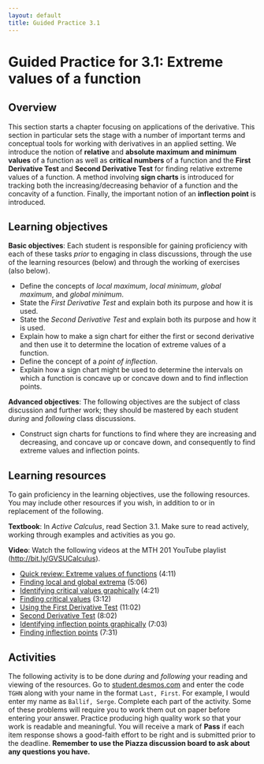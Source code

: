 ```yaml
---
layout: default
title: Guided Practice 3.1
---
```


# Guided Practice for 3.1: Extreme values of a function

## Overview

This section starts a chapter focusing on applications of the derivative. This section in particular sets the stage with a number of important terms and conceptual tools for working with derivatives in an applied setting. We introduce the notion of **relative** and **absolute maximum and minimum values** of a function as well as **critical numbers** of a function and the **First Derivative Test** and **Second Derivative Test** for finding relative extreme values of a function. A method involving **sign charts** is introduced for tracking both the increasing/decreasing behavior of a function and the concavity of a function. Finally, the important notion of an **inflection point** is introduced. 


## Learning objectives

__Basic objectives__: Each student is responsible for gaining proficiency with each of these tasks _prior_ to engaging in class discussions, through the use of the learning resources (below) and through the working of exercises (also below). 

- Define the concepts of *local maximum*, *local minimum*, *global maximum*, and *global minimum*. 
- State the *First Derivative Test* and explain both its purpose and how it is used. 
- State the *Second Derivative Test* and explain both its purpose and how it is used. 
- Explain how to make a sign chart for either the first or second derivative and then use it to determine the location of extreme values of a function. 
- Define the concept of a *point of inflection*. 
- Explain how a sign chart might be used to determine the intervals on which a function is concave up or concave down and to find inflection points. 


__Advanced objectives__: The following objectives are the subject of class discussion and further work; they should be mastered by each student _during_ and _following_ class discussions. 

- Construct sign charts for functions to find where they are increasing and decreasing, and concave up or concave down, and consequently to find extreme values and inflection points. 

## Learning resources 

To gain proficiency in the learning objectives, use the following resources. You may include other resources if you wish, in addition to or in replacement of the following. 

__Textbook__: In _Active Calculus_, read Section 3.1. Make sure to read actively, working through examples and activities as you go. 

__Video__: Watch the following videos at the MTH 201 YouTube playlist (http://bit.ly/GVSUCalculus). 

* [Quick review: Extreme values of functions](http://www.youtube.com/watch?v=Bzj_oXB6yIU&list=PL9bIjQJDwfGuXQHuS5Jkmum_CFILoCZX-&index=55) (4:11)
* [Finding local and global extrema](http://www.youtube.com/watch?v=tvF3Rq0urvI&list=PL9bIjQJDwfGuXQHuS5Jkmum_CFILoCZX-&index=56) (5:06) 
* [Identifying critical values graphically](http://www.youtube.com/watch?v=7RcLQZdB0LM&list=PL9bIjQJDwfGuXQHuS5Jkmum_CFILoCZX-&index=57) (4:21)
* [Finding critical values](http://www.youtube.com/watch?v=x-efl3Br11E&list=PL9bIjQJDwfGuXQHuS5Jkmum_CFILoCZX-&index=58) (3:12) 
* [Using the First Derivative Test](http://www.youtube.com/watch?v=9rg5jpFVSFY&list=PL9bIjQJDwfGuXQHuS5Jkmum_CFILoCZX-&index=59) (11:02)
* [Second Derivative Test](http://www.youtube.com/watch?v=4Z_lhNVXEV4&list=PL9bIjQJDwfGuXQHuS5Jkmum_CFILoCZX-&index=60) (8:02)
* [Identifying inflection points graphically](http://www.youtube.com/watch?v=Tyyo8kILvE0&list=PL9bIjQJDwfGuXQHuS5Jkmum_CFILoCZX-&index=61) (7:03)
* [Finding inflection points](http://www.youtube.com/watch?v=w_O9IKmDZMI&list=PL9bIjQJDwfGuXQHuS5Jkmum_CFILoCZX-&index=62) (7:31)


## Activities

The following activity is to be done _during_ and _following_ your reading and viewing of the resources. Go to [student.desmos.com](https://student.desmos.com/?prepopulateCode=TGHN) and enter the code `TGHN` along with your name in the format `Last, First`. For example, I would enter my name as `Ballif, Serge`. Complete each part of the activity. Some of these problems will require you to work them out on paper before entering your answer. Practice producing high quality work so that your work is readable and meaningful. You will receive a mark of __Pass__ if each item response shows a good-faith effort to be right and is submitted prior to the deadline. __Remember to use the Piazza discussion board to ask about any questions you have.__
